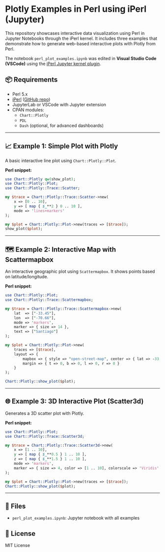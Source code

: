 # Plotly Examples in Perl using iPerl (Jupyter)

This repository showcases interactive data visualization using Perl in Jupyter Notebooks through the iPerl kernel. It includes three examples that demonstrate how to generate web-based interactive plots with Plotly from Perl.

The notebook `perl_plot_examples.ipynb` was edited in **Visual Studio Code (VSCode)** using the [iPerl Jupyter kernel plugin](https://github.com/EntropyOrg/p5-Devel-IPerl).

## 📦 Requirements

- Perl 5.x
- [iPerl](https://metacpan.org/pod/IPerl) ([GitHub repo](https://github.com/EntropyOrg/p5-Devel-IPerl))
- JupyterLab or VSCode with Jupyter extension
- CPAN modules:
  - `Chart::Plotly`
  - `PDL`
  - `Dash` (optional, for advanced dashboards)

---

## 📈 Example 1: Simple Plot with Plotly

A basic interactive line plot using `Chart::Plotly::Plot`.

**Perl snippet:**
```perl
use Chart::Plotly qw(show_plot);
use Chart::Plotly::Plot;
use Chart::Plotly::Trace::Scatter;

my $trace = Chart::Plotly::Trace::Scatter->new(
    x => [0 .. 10],
    y => [ map { $_**2 } 0 .. 10 ],
    mode => 'lines+markers'
);

my $plot = Chart::Plotly::Plot->new(traces => [$trace]);
show_plot($plot);
```

---

## 🗺️ Example 2: Interactive Map with Scattermapbox

An interactive geographic plot using `Scattermapbox`. It shows points based on latitude/longitude.

**Perl snippet:**
```perl
use Chart::Plotly::Plot;
use Chart::Plotly::Trace::Scattermapbox;

my $trace = Chart::Plotly::Trace::Scattermapbox->new(
    lat  => ["-33.45"],
    lon  => ["-70.66"],
    mode => 'markers',
    marker => { size => 14 },
    text => ["Santiago"]
);

my $plot = Chart::Plotly::Plot->new(
    traces => [$trace],
    layout => {
        mapbox => { style => "open-street-map", center => { lat => -33.45, lon => -70.66 }, zoom => 5 },
        margin => { t => 0, b => 0, l => 0, r => 0 }
    }
);

Chart::Plotly::show_plot($plot);
```

---

## 🌐 Example 3: 3D Interactive Plot (Scatter3d)

Generates a 3D scatter plot with Plotly.

**Perl snippet:**
```perl
use Chart::Plotly::Plot;
use Chart::Plotly::Trace::Scatter3d;

my $trace = Chart::Plotly::Trace::Scatter3d->new(
    x => [1 .. 10],
    y => [ map { $_**0.5 } 1 .. 10 ],
    z => [ map { $_**1.5 } 1 .. 10 ],
    mode => 'markers',
    marker => { size => 4, color => [1 .. 10], colorscale => 'Viridis' }
);

my $plot = Chart::Plotly::Plot->new(traces => [$trace]);
Chart::Plotly::show_plot($plot);
```

---

## 📂 Files

- `perl_plot_examples.ipynb`: Jupyter notebook with all examples

## 📄 License

MIT License
